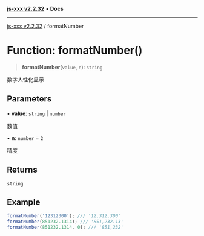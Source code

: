 [**js-xxx v2.2.32**](../README.md) • **Docs**

***

[js-xxx v2.2.32](../README.md) / formatNumber

# Function: formatNumber()

> **formatNumber**(`value`, `n`): `string`

数字人性化显示

## Parameters

• **value**: `string` \| `number`

数值

• **n**: `number` = `2`

精度

## Returns

`string`

## Example

```ts
formatNumber('12312300'); /// '12,312,300'
formatNumber(851232.1314); /// '851,232.13'
formatNumber(851232.1314, 0); /// '851,232'
```
